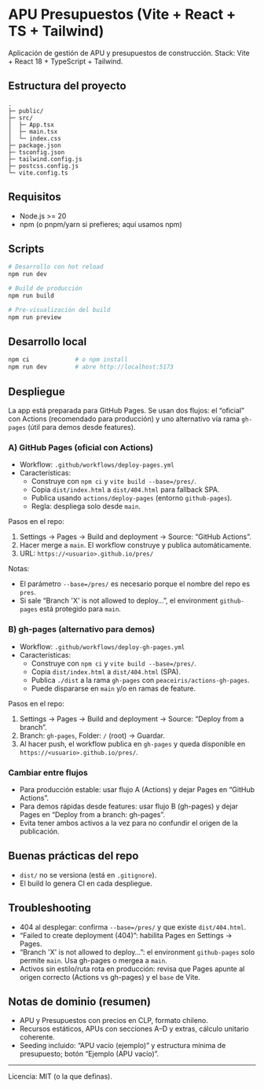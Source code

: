 # APU Presupuestos (Vite + React + TS + Tailwind)

Aplicación de gestión de APU y presupuestos de construcción. Stack: Vite + React 18 + TypeScript + Tailwind.

## Estructura del proyecto

```
.
├─ public/
├─ src/
│  ├─ App.tsx
│  ├─ main.tsx
│  └─ index.css
├─ package.json
├─ tsconfig.json
├─ tailwind.config.js
├─ postcss.config.js
└─ vite.config.ts
```

## Requisitos

- Node.js >= 20
- npm (o pnpm/yarn si prefieres; aquí usamos npm)

## Scripts

```bash
# Desarrollo con hot reload
npm run dev

# Build de producción
npm run build

# Pre-visualización del build
npm run preview
```

## Desarrollo local

```bash
npm ci             # o npm install
npm run dev        # abre http://localhost:5173
```

## Despliegue

La app está preparada para GitHub Pages. Se usan dos flujos: el “oficial” con Actions (recomendado para producción) y uno alternativo vía rama `gh-pages` (útil para demos desde features).

### A) GitHub Pages (oficial con Actions)

- Workflow: `.github/workflows/deploy-pages.yml`
- Características:
   - Construye con `npm ci` y `vite build --base=/pres/`.
   - Copia `dist/index.html` a `dist/404.html` para fallback SPA.
   - Publica usando `actions/deploy-pages` (entorno `github-pages`).
   - Regla: despliega solo desde `main`.

Pasos en el repo:
1) Settings → Pages → Build and deployment → Source: “GitHub Actions”.
2) Hacer merge a `main`. El workflow construye y publica automáticamente.
3) URL: `https://<usuario>.github.io/pres/`

Notas:
- El parámetro `--base=/pres/` es necesario porque el nombre del repo es `pres`.
- Si sale “Branch 'X' is not allowed to deploy…”, el environment `github-pages` está protegido para `main`.

### B) gh-pages (alternativo para demos)

- Workflow: `.github/workflows/deploy-gh-pages.yml`
- Características:
   - Construye con `npm ci` y `vite build --base=/pres/`.
   - Copia `dist/index.html` a `dist/404.html` (SPA).
   - Publica `./dist` a la rama `gh-pages` con `peaceiris/actions-gh-pages`.
   - Puede dispararse en `main` y/o en ramas de feature.

Pasos en el repo:
1) Settings → Pages → Build and deployment → Source: “Deploy from a branch”.
2) Branch: `gh-pages`, Folder: `/` (root) → Guardar.
3) Al hacer push, el workflow publica en `gh-pages` y queda disponible en `https://<usuario>.github.io/pres/`.

### Cambiar entre flujos

- Para producción estable: usar flujo A (Actions) y dejar Pages en “GitHub Actions”.
- Para demos rápidas desde features: usar flujo B (gh-pages) y dejar Pages en “Deploy from a branch: gh-pages”.
- Evita tener ambos activos a la vez para no confundir el origen de la publicación.

## Buenas prácticas del repo

- `dist/` no se versiona (está en `.gitignore`).
- El build lo genera CI en cada despliegue.

## Troubleshooting

- 404 al desplegar: confirma `--base=/pres/` y que existe `dist/404.html`.
- “Failed to create deployment (404)”: habilita Pages en Settings → Pages.
- “Branch 'X' is not allowed to deploy…”: el environment `github-pages` solo permite `main`. Usa gh-pages o mergea a `main`.
- Activos sin estilo/ruta rota en producción: revisa que Pages apunte al origen correcto (Actions vs gh-pages) y el `base` de Vite.

## Notas de dominio (resumen)

- APU y Presupuestos con precios en CLP, formato chileno.
- Recursos estáticos, APUs con secciones A–D y extras, cálculo unitario coherente.
- Seeding incluido: “APU vacío (ejemplo)” y estructura mínima de presupuesto; botón “Ejemplo (APU vacío)”.

---

Licencia: MIT (o la que definas).
